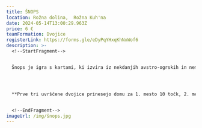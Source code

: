 ```yaml
---
title: ŠNOPS
location: Rožna dolina,  Rožna Kuh'na
date: 2024-05-14T13:00:29.963Z
price: 6 €
teamFormation: Dvojice
registerLink: https://forms.gle/eDyPqYHxqKhNxWof6
description: >-
  <!--StartFragment-->


  Šnops je igra s kartami, ki izvira iz nekdanjih avstro-ogrskih in nemških dežel. Igra naj bi dobila ime po istoimenski žgani pijači, ki je bila nagrada za zmagovalno igro. Na Majskih igrah se šnops igra v parih, ki so lahko tudi mešani. Pri igri je potrebno dobro spremljati že odvržene karte ter s pomočjo predvidevanja nasprotnikovih kart taktično premagati tekmeca. 




  **Prve tri uvrščene dvojice prinesejo domu za 1. mesto 10 točk, 2. mesto 8 točk in 3. mesto 6 točk. Oba tekmovalca morata biti iz istega doma, da prineseta domu točke.**


  <!--EndFragment-->
imageUrl: /img/šnops.jpg
---
```


